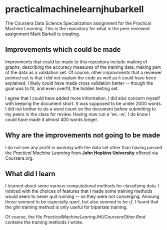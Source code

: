 # practicalmachinelearnjhubarkell

The Coursera Data Science Specialization assignment for the Practical Machine Learning.  This is the repository for what is the peer reviewed assignment Mark Barkell is creating.

## Improvements which could be made

Improvments that could be made to this repository include making of graphs, describing the accuracy measures of the training data, making part of the data as a validation set.  Of course, other improvments that a reviewer pointed out is that I did not explain the code as well as it could have been explained.  I likely could have made cross validation better -- though the goal was to fit, and even overfit, the hidden testing set.

I agree that I could have added more information.  I did also concern myself with keeping the document short.  It was supposed to be under 2000 words.  I did not bother to do a word count on the document before submitting to my peers in the class for review.  Having now run a 'wc -w', I do know I could have made it almost 400 words longer.

## Why are the improvements not going to be made

I do not see any profit in working with the data set other than having passed the *Practical Machine Learning* from **John Hopkins University** offered via Coursera.org.

## What did I learn

I learned about some various computational methods for classifying data.  I noticed with the choices of features that I made some training methods would seem to never quit running -- so they were not converging.   Amoung those seemed to be especially *rpart*, but also seemed to be *rf*.  I found that the *glm* training method is only useful for bipartate training.

Of course, the file *PracticalMachineLearingJHUCourseraOther.Rmd* contains the training methods I wrote.
